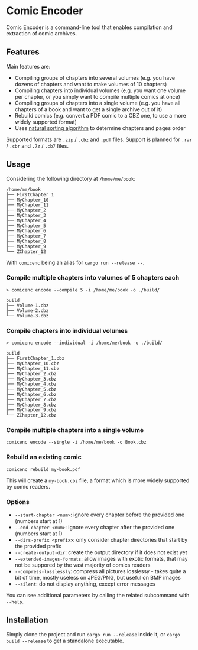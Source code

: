 # Comic Encoder

Comic Encoder is a command-line tool that enables compilation and extraction of comic archives.

## Features

Main features are:

* Compiling groups of chapters into several volumes (e.g. you have dozens of chapters and want to make volumes of 10 chapters)
* Compiling chapters into individual volumes (e.g. you want one volume per chapter, or you simply want to compile multiple comics at once)
* Compiling groups of chapters into a single volume (e.g. you have all chapters of a book and want to get a single archive out of it)
* Rebuild comics (e.g. convert a PDF comic to a CBZ one, to use a more widely supported format)
* Uses [natural sorting algorithm](lib/natsort.rs) to determine chapters and pages order

Supported formats are `.zip` / `.cbz` and `.pdf` files.
Support is planned for `.rar` / `.cbr` and `.7z` / `.cb7` files.

## Usage

Considering the following directory at `/home/me/book`:

```
/home/me/book
├── FirstChapter_1
├── MyChapter_10
├── MyChapter_11
├── MyChapter_2
├── MyChapter_3
├── MyChapter_4
├── MyChapter_5
├── MyChapter_6
├── MyChapter_7
├── MyChapter_8
├── MyChapter_9
└── ZChapter_12
```

With `comicenc` being an alias for `cargo run --release --`.

### Compile multiple chapters into volumes of 5 chapters each

```
> comicenc encode --compile 5 -i /home/me/book -o ./build/
```

```
build
├── Volume-1.cbz
├── Volume-2.cbz
└── Volume-3.cbz
```

### Compile chapters into individual volumes

```shell
> comicenc encode --individual -i /home/me/book -o ./build/
```

```
build
├── FirstChapter_1.cbz
├── MyChapter_10.cbz
├── MyChapter_11.cbz
├── MyChapter_2.cbz
├── MyChapter_3.cbz
├── MyChapter_4.cbz
├── MyChapter_5.cbz
├── MyChapter_6.cbz
├── MyChapter_7.cbz
├── MyChapter_8.cbz
├── MyChapter_9.cbz
└── ZChapter_12.cbz
```

### Compile multiple chapters into a single volume

```shell
comicenc encode --single -i /home/me/book -o Book.cbz
```

### Rebuild an existing comic

```shell
comicenc rebuild my-book.pdf
```

This will create a `my-book.cbz` file, a format which is more widely supported by comic readers.

### Options

* `--start-chapter <num>`: ignore every chapter before the provided one (numbers start at 1)
* `--end-chapter <num>`: ignore every chapter after the provided one (numbers start at 1)
* `--dirs-prefix <prefix>`: only consider chapter directories that start by the provided prefix
* `--create-output-dir`: create the output directory if it does not exist yet
* `--extended-images-formats`: allow images with exotic formats, that may not be suppored by the vast majority of comics readers
* `--compress-losslessly`: compress all pictures losslessy - takes quite a bit of time, mostly useless on JPEG/PNG, but useful on BMP images
* `--silent`: do not display anything, except error messages

You can see additional parameters by calling the related subcommand with `--help`.

## Installation

Simply clone the project and run `cargo run --release` inside it, or `cargo build --release` to get a standalone executable.

